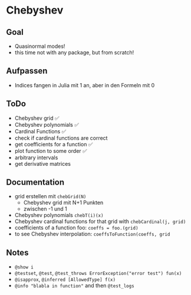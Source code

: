 Chebyshev
========================================

Goal
----------------------------------------

- Quasinormal modes!
- this time not with any package, but from scratch!

Aufpassen
----------------------------------------

- Indices fangen in Julia mit 1 an, aber in den Formeln mit 0


ToDo
----------------------------------------


- Chebyshev grid ✅
- Chebyshev polynomials ✅
- Cardinal Functions ✅
- check if cardinal functions are correct
- get coefficients for a function ✅
- plot function to some order ✅
- arbitrary intervals
- get derivative matrices

Documentation
----------------------------------------
- grid erstellen mit `chebGrid(N)`
    * Chebyshev grid mit N+1 Punkten
    * zwischen -1 und 1
- Chebyshev polynomials `chebT(i)(x)`
- Chebyshev cardinal functions for that grid with `chebCardinal(j, grid)`
- coefficients of a function foo: `coeffs = foo.(grid)`
- to see Chebyshev interpolation: `coeffsToFunction(coeffs, grid`


Notes
----------------------------------------

- `@show i`
- `@testset`, `@test`, `@test_throws ErrorException("error test") fun(x)`
- `@isapprox`, `@inferred [AllowedType] f(x)`
- `@info "blabla in function"` and then `@test_logs`
